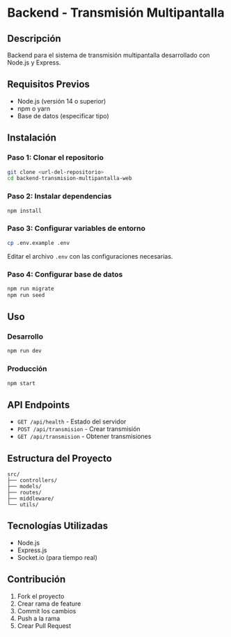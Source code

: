 # Backend - Transmisión Multipantalla

## Descripción
Backend para el sistema de transmisión multipantalla desarrollado con Node.js y Express.

## Requisitos Previos
- Node.js (versión 14 o superior)
- npm o yarn
- Base de datos (especificar tipo)

## Instalación

### Paso 1: Clonar el repositorio
```bash
git clone <url-del-repositorio>
cd backend-transmision-multipantalla-web
```

### Paso 2: Instalar dependencias
```bash
npm install
```

### Paso 3: Configurar variables de entorno
```bash
cp .env.example .env
```
Editar el archivo `.env` con las configuraciones necesarias.

### Paso 4: Configurar base de datos
```bash
npm run migrate
npm run seed
```

## Uso

### Desarrollo
```bash
npm run dev
```

### Producción
```bash
npm start
```

## API Endpoints
- `GET /api/health` - Estado del servidor
- `POST /api/transmision` - Crear transmisión
- `GET /api/transmision` - Obtener transmisiones

## Estructura del Proyecto
```
src/
├── controllers/
├── models/
├── routes/
├── middleware/
└── utils/
```

## Tecnologías Utilizadas
- Node.js
- Express.js
- Socket.io (para tiempo real)

## Contribución
1. Fork el proyecto
2. Crear rama de feature
3. Commit los cambios
4. Push a la rama
5. Crear Pull Request